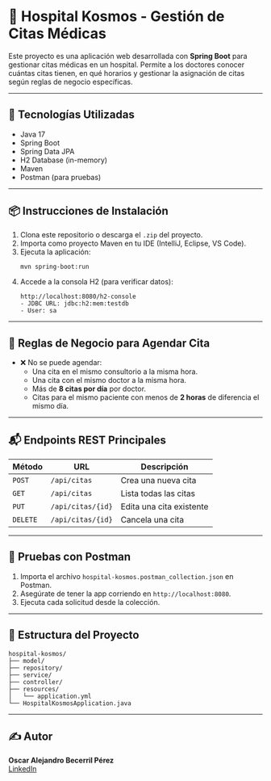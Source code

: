 
# 🏥 Hospital Kosmos - Gestión de Citas Médicas

Este proyecto es una aplicación web desarrollada con **Spring Boot** para gestionar citas médicas en un hospital. Permite a los doctores conocer cuántas citas tienen, en qué horarios y gestionar la asignación de citas según reglas de negocio específicas.

---

## 🚀 Tecnologías Utilizadas

- Java 17  
- Spring Boot  
- Spring Data JPA  
- H2 Database (in-memory)  
- Maven  
- Postman (para pruebas)  

---

## 📦 Instrucciones de Instalación

1. Clona este repositorio o descarga el `.zip` del proyecto.  
2. Importa como proyecto Maven en tu IDE (IntelliJ, Eclipse, VS Code).  
3. Ejecuta la aplicación:  
   ```bash
   mvn spring-boot:run
   ```  
4. Accede a la consola H2 (para verificar datos):  
   ```
   http://localhost:8080/h2-console
   - JDBC URL: jdbc:h2:mem:testdb
   - User: sa
   ```

---

## 🧠 Reglas de Negocio para Agendar Cita

- ❌ No se puede agendar:
  - Una cita en el mismo consultorio a la misma hora.  
  - Una cita con el mismo doctor a la misma hora.  
  - Más de **8 citas por día** por doctor.  
  - Citas para el mismo paciente con menos de **2 horas** de diferencia el mismo día.

---

## 📬 Endpoints REST Principales

| Método | URL | Descripción |
|--------|-----|-------------|
| `POST` | `/api/citas` | Crea una nueva cita |
| `GET`  | `/api/citas` | Lista todas las citas |
| `PUT`  | `/api/citas/{id}` | Edita una cita existente |
| `DELETE` | `/api/citas/{id}` | Cancela una cita |

---

## 🧪 Pruebas con Postman

1. Importa el archivo `hospital-kosmos.postman_collection.json` en Postman.  
2. Asegúrate de tener la app corriendo en `http://localhost:8080`.  
3. Ejecuta cada solicitud desde la colección.

---

## 📁 Estructura del Proyecto

```
hospital-kosmos/
├── model/
├── repository/
├── service/
├── controller/
├── resources/
│   └── application.yml
└── HospitalKosmosApplication.java
```

---

## ✍️ Autor

**Oscar Alejandro Becerril Pérez**  
[LinkedIn](https://www.linkedin.com/in/osbep-160908265/)
